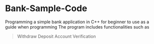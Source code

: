 # Bank-Sample-Code
Programming a simple bank application in C++ for beginner to use as a guide when programming 
The program includes functionalities such as 
> Withdraw
> Deposit
> Account Verification
